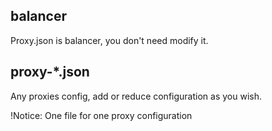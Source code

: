 ## balancer
Proxy.json is balancer, you don't need modify it.

## proxy-*.json
Any proxies config, add or reduce configuration as you wish.

!Notice: One file for one proxy configuration
